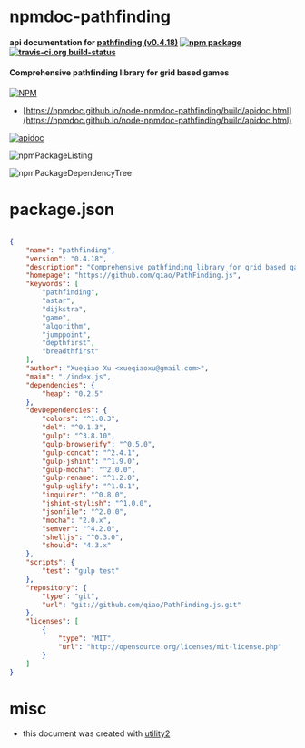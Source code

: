 # npmdoc-pathfinding

#### api documentation for  [pathfinding (v0.4.18)](https://github.com/qiao/PathFinding.js)  [![npm package](https://img.shields.io/npm/v/npmdoc-pathfinding.svg?style=flat-square)](https://www.npmjs.org/package/npmdoc-pathfinding) [![travis-ci.org build-status](https://api.travis-ci.org/npmdoc/node-npmdoc-pathfinding.svg)](https://travis-ci.org/npmdoc/node-npmdoc-pathfinding)

#### Comprehensive pathfinding library for grid based games

[![NPM](https://nodei.co/npm/pathfinding.png?downloads=true&downloadRank=true&stars=true)](https://www.npmjs.com/package/pathfinding)

- [https://npmdoc.github.io/node-npmdoc-pathfinding/build/apidoc.html](https://npmdoc.github.io/node-npmdoc-pathfinding/build/apidoc.html)

[![apidoc](https://npmdoc.github.io/node-npmdoc-pathfinding/build/screenCapture.buildCi.browser.%252Ftmp%252Fbuild%252Fapidoc.html.png)](https://npmdoc.github.io/node-npmdoc-pathfinding/build/apidoc.html)

![npmPackageListing](https://npmdoc.github.io/node-npmdoc-pathfinding/build/screenCapture.npmPackageListing.svg)

![npmPackageDependencyTree](https://npmdoc.github.io/node-npmdoc-pathfinding/build/screenCapture.npmPackageDependencyTree.svg)



# package.json

```json

{
    "name": "pathfinding",
    "version": "0.4.18",
    "description": "Comprehensive pathfinding library for grid based games",
    "homepage": "https://github.com/qiao/PathFinding.js",
    "keywords": [
        "pathfinding",
        "astar",
        "dijkstra",
        "game",
        "algorithm",
        "jumppoint",
        "depthfirst",
        "breadthfirst"
    ],
    "author": "Xueqiao Xu <xueqiaoxu@gmail.com>",
    "main": "./index.js",
    "dependencies": {
        "heap": "0.2.5"
    },
    "devDependencies": {
        "colors": "^1.0.3",
        "del": "^0.1.3",
        "gulp": "^3.8.10",
        "gulp-browserify": "^0.5.0",
        "gulp-concat": "^2.4.1",
        "gulp-jshint": "^1.9.0",
        "gulp-mocha": "^2.0.0",
        "gulp-rename": "^1.2.0",
        "gulp-uglify": "^1.0.1",
        "inquirer": "^0.8.0",
        "jshint-stylish": "^1.0.0",
        "jsonfile": "^2.0.0",
        "mocha": "2.0.x",
        "semver": "^4.2.0",
        "shelljs": "^0.3.0",
        "should": "4.3.x"
    },
    "scripts": {
        "test": "gulp test"
    },
    "repository": {
        "type": "git",
        "url": "git://github.com/qiao/PathFinding.js.git"
    },
    "licenses": [
        {
            "type": "MIT",
            "url": "http://opensource.org/licenses/mit-license.php"
        }
    ]
}
```



# misc
- this document was created with [utility2](https://github.com/kaizhu256/node-utility2)
